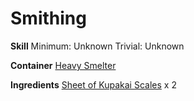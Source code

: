 <!-- TITLE: Kupakai Scale Bracer -->
<!-- SUBTITLE:  -->
# Smithing
**Skill**
Minimum: Unknown
Trivial: Unknown

**Container**
[Heavy Smelter](heavy-smelter)

**Ingredients**
[Sheet of Kupakai Scales](sheet-of-kupakai-scales) x 2 